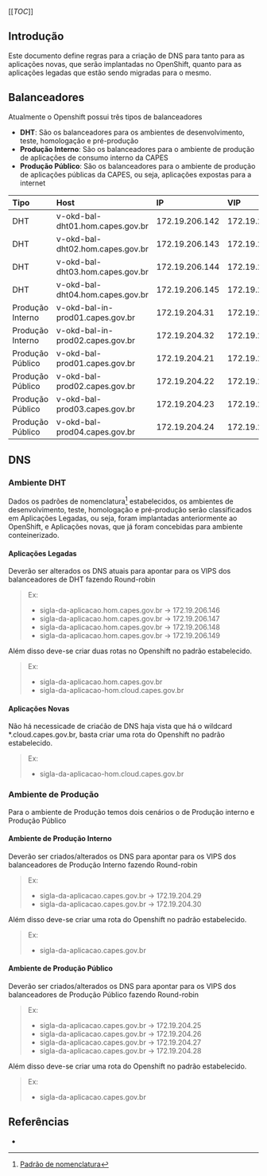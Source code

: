 [[_TOC_]]

## Introdução

Este documento define regras para a criação de DNS para tanto para as aplicações novas, que serão implantadas no OpenShift, quanto para as aplicações legadas que estão sendo migradas para o mesmo.

## Balanceadores

Atualmente o Openshift possui três tipos de balanceadores

- **DHT**: São os balanceadores para os ambientes de desenvolvimento, teste, homologação e pré-produção
- **Produção Interno**: São os balanceadores para o ambiente de produção de aplicações de consumo interno da CAPES
- **Produção Público**: São os balanceadores para o ambiente de produção de aplicações públicas da CAPES, ou seja, aplicações expostas para a internet


|Tipo|Host|IP| VIP|                                                       
|:---|:---|:---|:---|                                                     
|DHT|v-okd-bal-dht01.hom.capes.gov.br | 172.19.206.142|172.19.206.146|   
|DHT|v-okd-bal-dht02.hom.capes.gov.br | 172.19.206.143|172.19.206.147|   
|DHT|v-okd-bal-dht03.hom.capes.gov.br | 172.19.206.144|172.19.206.148|   
|DHT|v-okd-bal-dht04.hom.capes.gov.br | 172.19.206.145|172.19.206.149|   
|Produção Interno|v-okd-bal-in-prod01.capes.gov.br | 172.19.204.31| 172.19.204.29|
|Produção Interno|v-okd-bal-in-prod02.capes.gov.br | 172.19.204.32| 172.19.204.30|
|Produção Público|v-okd-bal-prod01.capes.gov.br |172.19.204.21|172.19.204.25|
|Produção Público|v-okd-bal-prod02.capes.gov.br |172.19.204.22|172.19.204.26|
|Produção Público|v-okd-bal-prod03.capes.gov.br |172.19.204.23|172.19.204.27|
|Produção Público|v-okd-bal-prod04.capes.gov.br |172.19.204.24|172.19.204.28|


## DNS

### Ambiente DHT

Dados os padrões de nomenclatura[^padroes] estabelecidos, os ambientes de desenvolvimento, teste, homologação e pré-produção serão classificados em Aplicações Legadas, ou seja, foram implantadas anteriormente ao OpenShift, e Aplicações novas, que já foram concebidas para ambiente conteinerizado.

#### Aplicações Legadas

Deverão ser alterados os DNS atuais para apontar para os VIPS dos balanceadores de DHT fazendo Round-robin

> Ex: 
> - sigla-da-aplicacao.hom.capes.gov.br -> 172.19.206.146
> - sigla-da-aplicacao.hom.capes.gov.br -> 172.19.206.147
> - sigla-da-aplicacao.hom.capes.gov.br -> 172.19.206.148
> - sigla-da-aplicacao.hom.capes.gov.br -> 172.19.206.149

Além disso deve-se criar duas rotas no Openshift no padrão estabelecido.

> Ex: 
> - sigla-da-aplicacao.hom.capes.gov.br
> - sigla-da-aplicacao-hom.cloud.capes.gov.br

#### Aplicações Novas

Não há necessicade de criaćão de DNS haja vista que há o wildcard *.cloud.capes.gov.br, basta criar uma rota do Openshift no padrão estabelecido.

> Ex: 
> - sigla-da-aplicacao-hom.cloud.capes.gov.br


### Ambiente de Produção

Para o ambiente de Produção temos dois cenários o de Produção interno e Produção Público

#### Ambiente de Produção Interno

Deverão ser criados/alterados os DNS para apontar para os VIPS dos balanceadores de Produção Interno fazendo Round-robin

> Ex: 
> - sigla-da-aplicacao.capes.gov.br -> 172.19.204.29
> - sigla-da-aplicacao.capes.gov.br -> 172.19.204.30

Além disso deve-se criar uma rota do Openshift no padrão estabelecido.

> Ex: 
> - sigla-da-aplicacao.capes.gov.br

#### Ambiente de Produção Público

Deverão ser criados/alterados os DNS para apontar para os VIPS dos balanceadores de Produção Público fazendo Round-robin

> Ex: 
> - sigla-da-aplicacao.capes.gov.br -> 172.19.204.25
> - sigla-da-aplicacao.capes.gov.br -> 172.19.204.26
> - sigla-da-aplicacao.capes.gov.br -> 172.19.204.27
> - sigla-da-aplicacao.capes.gov.br -> 172.19.204.28


Além disso deve-se criar uma rota do Openshift no padrão estabelecido.

> Ex: 
> - sigla-da-aplicacao.capes.gov.br


## Referências

- [^padroes]: [Padrão de nomenclatura](/padrao-nomenclatura)